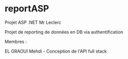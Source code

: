 # reportASP
Projet ASP .NET Mr Leclerc

Projet de reporting de données en DB via authentification

Membres :

EL GRAOUI Mehdi - Conception de l'API full stack
